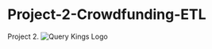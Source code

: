 # Project-2-Crowdfunding-ETL
Project 2.
![Query Kings Logo](https://user-images.githubusercontent.com/128439353/226776229-c9f787ba-35a4-4b6e-9ff8-c3ded49998ff.jpg)

